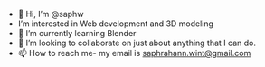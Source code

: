 - 👋 Hi, I’m @saphw
-  I’m interested in Web development and 3D modeling
- 🌱 I’m currently learning Blender
- 💞️ I’m looking to collaborate on just about anything that I can do.
- 📫 How to reach me- my email is saphrahann.wint@gmail.com

<!---
saphw/saphw is a ✨ special ✨ repository because its `README.md` (this file) appears on your GitHub profile.
You can click the Preview link to take a look at your changes.
--->
